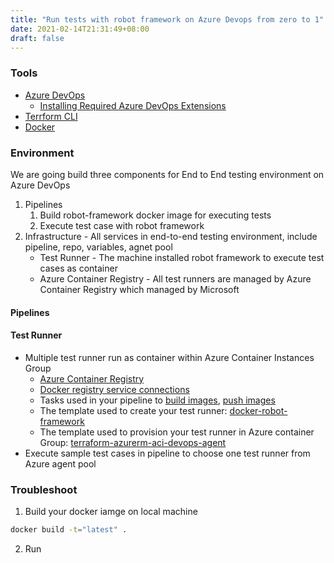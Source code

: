 ```yaml
---
title: "Run tests with robot framework on Azure Devops from zero to 1"
date: 2021-02-14T21:31:49+08:00
draft: false
---
```


### Tools

* [Azure DevOps](https://azure.microsoft.com/en-us/services/devops/)
  * [Installing Required Azure DevOps Extensions](https://marketplace.visualstudio.com/items?itemName=charleszipp.azure-pipelines-tasks-terraform)
* [Terrform CLI](https://www.terraform.io/)
* [Docker](https://www.docker.com/)

### Environment

We are going build three components for End to End testing environment on Azure DevOps

1. Pipelines
   1. Build robot-framework docker image for executing tests
   2. Execute test case with robot framework
2. Infrastructure - All services in end-to-end testing environment, include pipeline, repo, variables, agnet pool
   * Test Runner - The machine installed robot framework to execute test cases as container
   * Azure Container Registry - All test runners are managed by Azure Container Registry which managed by Microsoft

#### Pipelines



#### Test Runner

* Multiple test runner run as container within Azure Container Instances Group
  * [Azure Container Registry](https://azure.microsoft.com/services/container-registry/)
  * [Docker registry service connections](https://docs.microsoft.com/en-us/azure/devops/pipelines/library/service-endpoints?view=azure-devops#sep-docreg)
  * Tasks used in your pipeline to [build images](https://docs.microsoft.com/en-us/azure/devops/pipelines/ecosystems/containers/build-image?view=azure-devops), [push images](https://docs.microsoft.com/en-us/azure/devops/pipelines/ecosystems/containers/push-image?view=azure-devops)  
  * The template used to create your test runner: [docker-robot-framework](https://github.com/ppodgorsek/docker-robot-framework)
  * The template used to provision your test runner in Azure container Group: [terraform-azurerm-aci-devops-agent](https://github.com/Azure/terraform-azurerm-aci-devops-agent/)
* Execute sample test cases in pipeline to choose one test runner from Azure agent pool

### Troubleshoot

1. Build your docker iamge on local machine

```bash
docker build -t="latest" .
```

2. Run 